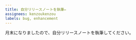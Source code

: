 ```yaml
---
title: 自分リリースノートを執筆✏️
assignees: kenzoukenzou
labels: bug, enhancement
---
```


月末になりましたので、自分リリースノートを執筆してください。
